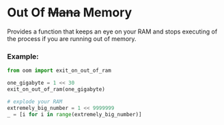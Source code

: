 # Out Of ~~Mana~~ Memory

Provides a function that keeps an eye on your RAM and stops executing of the process if you are running out of memory.

### Example:
```python
from oom import exit_on_out_of_ram

one_gigabyte = 1 << 30
exit_on_out_of_ram(one_gigabyte)

# explode your RAM
extremely_big_number = 1 << 9999999
_ = [i for i in range(extremely_big_number)]
```